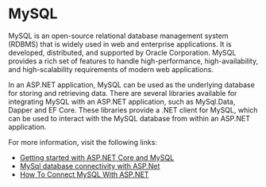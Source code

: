 # MySQL

MySQL is an open-source relational database management system (RDBMS) that is widely used in web and enterprise applications. It is developed, distributed, and supported by Oracle Corporation. MySQL provides a rich set of features to handle high-performance, high-availability, and high-scalability requirements of modern web applications.

In an ASP.NET application, MySQL can be used as the underlying database for storing and retrieving data. There are several libraries available for integrating MySQL with an ASP.NET application, such as MySql.Data, Dapper and EF Core. These libraries provide a .NET client for MySQL, which can be used to interact with the MySQL database from within an ASP.NET application.

For more information, visit the following links:

- [Getting started with ASP.NET Core and MySQL](https://dev.mysql.com/blog-archive/getting-started-with-asp-net-core-and-mysql-connectornet/)
- [MySql database connectivity with ASP.Net](https://www.c-sharpcorner.com/UploadFile/brij_mcn/mysql-database-connectivity-with-Asp-Net/)
- [How To Connect MySQL With ASP.NET](https://www.youtube.com/watch?v=g5rVd1JGbIg)
